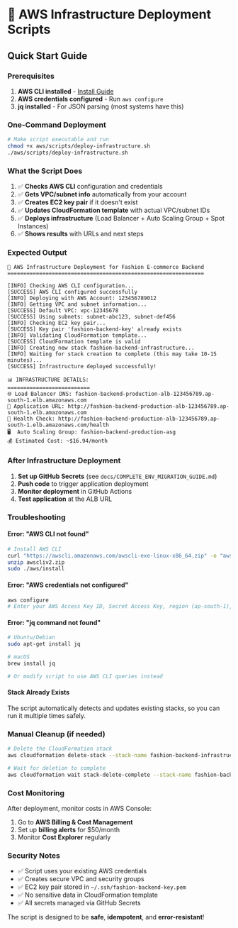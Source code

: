 # 🚀 AWS Infrastructure Deployment Scripts

## Quick Start Guide

### Prerequisites
1. **AWS CLI installed** - [Install Guide](https://docs.aws.amazon.com/cli/latest/userguide/getting-started-install.html)
2. **AWS credentials configured** - Run `aws configure`
3. **jq installed** - For JSON parsing (most systems have this)

### One-Command Deployment

```bash
# Make script executable and run
chmod +x aws/scripts/deploy-infrastructure.sh
./aws/scripts/deploy-infrastructure.sh
```

### What the Script Does

1. ✅ **Checks AWS CLI** configuration and credentials
2. ✅ **Gets VPC/subnet info** automatically from your account  
3. ✅ **Creates EC2 key pair** if it doesn't exist
4. ✅ **Updates CloudFormation template** with actual VPC/subnet IDs
5. ✅ **Deploys infrastructure** (Load Balancer + Auto Scaling Group + Spot Instances)
6. ✅ **Shows results** with URLs and next steps

### Expected Output

```
🚀 AWS Infrastructure Deployment for Fashion E-commerce Backend
==============================================================

[INFO] Checking AWS CLI configuration...
[SUCCESS] AWS CLI configured successfully
[INFO] Deploying with AWS Account: 123456789012
[INFO] Getting VPC and subnet information...
[SUCCESS] Default VPC: vpc-12345678
[SUCCESS] Using subnets: subnet-abc123, subnet-def456
[INFO] Checking EC2 key pair...
[SUCCESS] Key pair 'fashion-backend-key' already exists
[INFO] Validating CloudFormation template...
[SUCCESS] CloudFormation template is valid
[INFO] Creating new stack fashion-backend-infrastructure...
[INFO] Waiting for stack creation to complete (this may take 10-15 minutes)...
[SUCCESS] Infrastructure deployed successfully!

📊 INFRASTRUCTURE DETAILS:
==========================
🌐 Load Balancer DNS: fashion-backend-production-alb-123456789.ap-south-1.elb.amazonaws.com
🔗 Application URL: http://fashion-backend-production-alb-123456789.ap-south-1.elb.amazonaws.com
🏥 Health Check: http://fashion-backend-production-alb-123456789.ap-south-1.elb.amazonaws.com/health
🖥️  Auto Scaling Group: fashion-backend-production-asg
💰 Estimated Cost: ~$16.94/month
```

### After Infrastructure Deployment

1. **Set up GitHub Secrets** (see `docs/COMPLETE_ENV_MIGRATION_GUIDE.md`)
2. **Push code** to trigger application deployment
3. **Monitor deployment** in GitHub Actions
4. **Test application** at the ALB URL

### Troubleshooting

#### Error: "AWS CLI not found"
```bash
# Install AWS CLI
curl "https://awscli.amazonaws.com/awscli-exe-linux-x86_64.zip" -o "awscliv2.zip"
unzip awscliv2.zip
sudo ./aws/install
```

#### Error: "AWS credentials not configured"
```bash
aws configure
# Enter your AWS Access Key ID, Secret Access Key, region (ap-south-1), and output format (json)
```

#### Error: "jq command not found"
```bash
# Ubuntu/Debian
sudo apt-get install jq

# macOS
brew install jq

# Or modify script to use AWS CLI queries instead
```

#### Stack Already Exists
The script automatically detects and updates existing stacks, so you can run it multiple times safely.

### Manual Cleanup (if needed)

```bash
# Delete the CloudFormation stack
aws cloudformation delete-stack --stack-name fashion-backend-infrastructure --region ap-south-1

# Wait for deletion to complete
aws cloudformation wait stack-delete-complete --stack-name fashion-backend-infrastructure --region ap-south-1
```

### Cost Monitoring

After deployment, monitor costs in AWS Console:
1. Go to **AWS Billing & Cost Management**
2. Set up **billing alerts** for $50/month
3. Monitor **Cost Explorer** regularly

### Security Notes

- ✅ Script uses your existing AWS credentials
- ✅ Creates secure VPC and security groups
- ✅ EC2 key pair stored in `~/.ssh/fashion-backend-key.pem`
- ✅ No sensitive data in CloudFormation template
- ✅ All secrets managed via GitHub Secrets

The script is designed to be **safe**, **idempotent**, and **error-resistant**!
